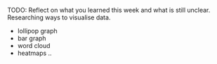 TODO: Reflect on what you learned this week and what is still unclear.
Researching ways to visualise data.

- lollipop graph
- bar graph
- word cloud
- heatmaps
  ..
